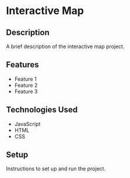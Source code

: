 # Interactive Map

## Description

A brief description of the interactive map project.

## Features

- Feature 1
- Feature 2
- Feature 3

## Technologies Used

- JavaScript
- HTML
- CSS

## Setup

Instructions to set up and run the project.
